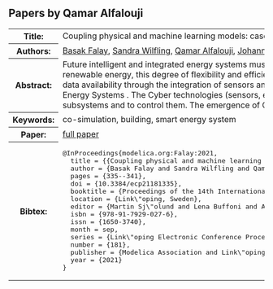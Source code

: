 ## Papers by Qamar Alfalouji
<table><tr><th>Title:</th>
<td>Coupling physical and machine learning models: case study of a single-family house</td>
</tr>
<tr><th>Authors:</th>
<td>
<a href="/proceedings/authors/BasakFalay">Basak Falay</a>, <a href="/proceedings/authors/SandraWilfling">Sandra Wilfling</a>, <a href="/proceedings/authors/QamarAlfalouji">Qamar Alfalouji</a>, <a href="/proceedings/authors/JohannesExenberger">Johannes Exenberger</a>, <a href="/proceedings/authors/ThomasSchranz">Thomas Schranz</a>, <a href="/proceedings/authors/ChristianMoldrupLegaard">Christian Møldrup Legaard</a>, <a href="/proceedings/authors/IngoLeusbrock">Ingo Leusbrock</a> and <a href="/proceedings/authors/GeraldSchweiger">Gerald Schweiger</a></td>
</tr>
<tr><th>Abstract:</th>
<td>Future intelligent and integrated energy systems must have a high degree of flexibility and efficiency to ensure reliable and sustainable operation. 
Along with the rapid expansion of renewable energy, this degree of flexibility and efficiency can be achieved by overcoming the clear separation between different sectors and by increasing connectivity and the associated data availability through the integration of sensors and edge/fog computing \cite{vatanparvar2018}. 
All of these developments drive the transition from towards so-called Cyber-Physical Energy Systems . 
The Cyber technologies (sensors, edge/fog computing, IoT networks, etc.) are able to monitor the physical systems, to enable communication between different subsystems and to control them.
The emergence of Cyber-Physical Systems poses new challenges for traditional modelling and simulation approaches.</td></tr>
<tr><th>Keywords:</th>
<td>co-simulation, building, smart energy system</td></tr>
<tr><th>Paper:</th>
<td><a href="https://doi.org/10.3384/ecp21181335">full paper</a></td>
</tr>
<tr><th>Bibtex:</th>
<td><pre>
@InProceedings{modelica.org:Falay:2021,
  title = {{Coupling physical and machine learning models: case study of a single-family house}},
  author = {Basak Falay and Sandra Wilfling and Qamar Alfalouji and Johannes Exenberger and Thomas Schranz and Christian M{\o}ldrup Legaard and Ingo Leusbrock and Gerald Schweiger},
  pages = {335--341},
  doi = {10.3384/ecp21181335},
  booktitle = {Proceedings of the 14th International Modelica Conference},
  location = {Link\&quot;oping, Sweden},
  editor = {Martin Sj\&quot;olund and Lena Buffoni and Adrian Pop and Lennart Ochel},
  isbn = {978-91-7929-027-6},
  issn = {1650-3740},
  month = sep,
  series = {Link\&quot;oping Electronic Conference Proceedings},
  number = {181},
  publisher = {Modelica Association and Link\&quot;oping University Electronic Press},
  year = {2021}
}
</pre></td></tr>
</table><br>
